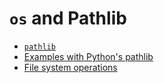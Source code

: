 # `os` and Pathlib

- [`pathlib`](https://docs.python.org/3/library/pathlib.html)
- [Examples with Python's pathlib](https://towardsdatascience.com/10-examples-to-master-python-pathlib-1249cc77de0b)
- [File system operations](https://towardsdatascience.com/8-must-know-file-system-operations-in-python-7dc185daeccd)
